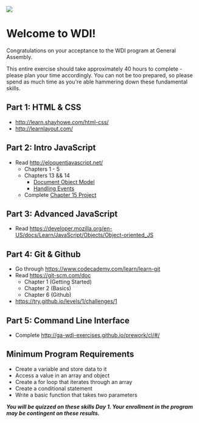 ![](http://fundamentals.generalassemb.ly/assets/GA_logo.png)

# Welcome to WDI!

Congratulations on your acceptance to the WDI program at General Assembly.

This entire exercise should take approximately 40 hours to complete - please
plan your time accordingly. You can not be too prepared, so please spend as much time as you're able hammering down these fundamental skills.

## Part 1:  HTML & CSS

- http://learn.shayhowe.com/html-css/
- http://learnlayout.com/

## Part 2: Intro JavaScript

- Read http://eloquentjavascript.net/
  - Chapters 1 - 5
  - Chapters 13 && 14
    - [Document Object Model](http://eloquentjavascript.net/13_dom.html)
    - [Handling Events](http://eloquentjavascript.net/14_event.html)
  - Complete [Chapter 15 Project](http://eloquentjavascript.net/15_game.html)

## Part 3: Advanced JavaScript

- Read https://developer.mozilla.org/en-US/docs/Learn/JavaScript/Objects/Object-oriented_JS

## Part 4: Git & Github

- Go through https://www.codecademy.com/learn/learn-git
- Read https://git-scm.com/doc
  - Chapter 1 (Getting Started)
  - Chapter 2 (Basics)
  - Chapter 6 (Github)
- https://try.github.io/levels/1/challenges/1

## Part 5: Command Line Interface

- Complete http://ga-wdi-exercises.github.io/prework/cl/#/

## Minimum Program Requirements

- Create a variable and store data to it
- Access a value in an array and object
- Create a for loop that iterates through an array
- Create a conditional statement
- Write a basic function that takes two parameters

***You will be quizzed on these skills Day 1. Your enrollment in the program may be contingent on these results.***
